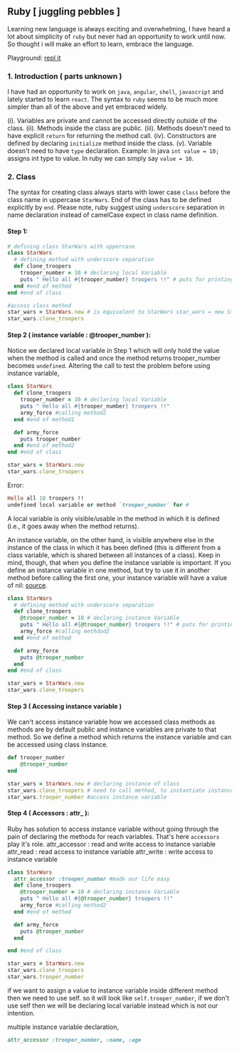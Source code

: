 Ruby [ juggling pebbles ]
--------------------------
Learning new language is always exciting and overwhelming, I have heard a lot about simplicity of `ruby` but never had an opportunity to work until now. So thought i will make an effort to learn, embrace the language.

Playground: [repl it](https://repl.it/languages/ruby)

### 1. Introduction ( parts unknown )

I have had an opportunity to work on `java`, `angular`, `shell`, `javascript` and lately started to learn `react`. The syntax to `ruby` seems to be much more simpler than all of the above and yet embraced widely.

(i). Variables are private and cannot be accessed directly outside of the class.
(ii). Methods inside the class are public.
(iii). Methods doesn't need to have explicit `return` for returning the method call.
(iv). Constructors are defined by declaring `initialize` method inside the class.
(v). Variable doesn't need to have `type` declaration. Example: In java `int value = 10;` assigns int type to value. In ruby we can simply say `value = 10`.

### 2. Class

The syntax for creating class always starts with lower case `class` before the class name in uppercase `StarWars`. End of the class has to be defined explicitly by `end`. Please note, ruby suggest using `underscore` separation in name declaration instead of camelCase expect in class name definition.

#### Step 1:
```ruby
# defining class StarWars with uppercase
class StarWars
  # defining method with underscore separation
  def clone_troopers
    trooper_number = 10 # declaring local Variable
    puts " Hello all #{trooper_number} troopers !!" # puts for printing and accessing the trooper_number
  end #end of method
end #end of class

#access class method
star_wars = StarWars.new # is equivalent to StarWars star_wars = new StarWars();
star_wars.clone_troopers
```

#### Step 2 ( instance variable : @trooper_number ):

Notice we declared local variable in Step 1 which will only hold the value when the method is called and once the method returns trooper_number becomes `undefined`. Altering the call to test the problem before using instance variable,

```ruby
class StarWars
  def clone_troopers
    trooper_number = 10 # declaring local Variable
    puts " Hello all #{trooper_number} troopers !!"
    army_force #calling method2
  end #end of method1

  def army_force
    puts trooper_number
  end #end of method2
end #end of class

star_wars = StarWars.new
star_wars.clone_troopers
```
Error:
```ruby
Hello all 10 troopers !!
undefined local variable or method `trooper_number` for #
```
A local variable is only visible/usable in the method in which it is defined (i.e., it goes away when the method returns).

An instance variable, on the other hand, is visible anywhere else in the instance of the class in which it has been defined (this is different from a class variable, which is shared between all instances of a class). Keep in mind, though, that when you define the instance variable is important. If you define an instance variable in one method, but try to use it in another method before calling the first one, your instance variable will have a value of nil:
[source](https://stackoverflow.com/questions/12142193/ruby-difference-between-instance-and-local-variables-in-ruby).

```ruby
class StarWars
  # defining method with underscore separation
  def clone_troopers
    @trooper_number = 10 # declaring instance Variable
    puts " Hello all #{@trooper_number} troopers !!" # puts for printing and accessing the trooper_number
    army_force #calling methdod2
  end #end of method

  def army_force
    puts @trooper_number
  end
end #end of class

star_wars = StarWars.new
star_wars.clone_troopers
```

#### Step 3 ( Accessing instance variable )

We can't access instance variable how we accessed class methods as methods are by default public and instance variables are private to that method. So we define a method which returns the instance variable and can be accessed using class instance.

```ruby
def trooper_number
    @trooper_number
end

star_wars = StarWars.new # declaring instance of class
star_wars.clone_troopers # need to call method, to instantiate instance variable before accessing
star_wars.trooper_number #access instance variable
```

#### Step 4 ( Accessors : attr_ ):

Ruby has solution to access instance variable without going through the pain of declaring the methods for reach variables. That's here `accessors` play it's role.
attr_accessor : read and write access to instance variable
attr_read : read access to instance variable
attr_write : write access to instance variable

```ruby
class StarWars
  attr_accessor :trooper_number #made our life easy
  def clone_troopers
    @trooper_number = 10 # declaring instance Variable
    puts " Hello all #{@trooper_number} troopers !!"
    army_force #calling method2
  end #end of method

  def army_force
    puts @trooper_number
  end

end #end of class

star_wars = StarWars.new
star_wars.clone_troopers
star_wars.trooper_number
```
if we want to assign a value to instance variable inside different method then we need to use self. so it will look like `self.trooper_number`, if we don't use self then we will be declaring local variable instead which is not our intention.

multiple instance variable declaration,
```ruby
attr_accessor :trooper_number, :name, :age
```
